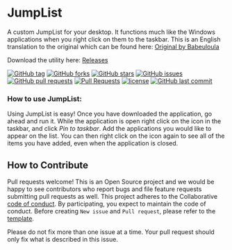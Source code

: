 # JumpList
A custom JumpList for your desktop.  It functions much like the Windows applications when you right click on them to the taskbar.
This is an English translation to the original which can be found here:
[Original by Babeuloula](https://github.com/babeuloula/JumpList/ "Babeuloula JumpList")

Download the utility here: 
[Releases](https://github.com/aaronmaynard/JumpList/releases/ "Download JumpList")

[![GitHub tag](https://img.shields.io/github/tag/aaronmaynard/JumpList.svg)]()
[![GitHub forks](https://img.shields.io/github/forks/aaronmaynard/JumpList.svg)](https://github.com/aaronmaynard/JumpList/network)
[![GitHub stars](https://img.shields.io/github/stars/aaronmaynard/JumpList.svg)](https://github.com/aaronmaynard/JumpList/stargazers)
[![GitHub issues](https://img.shields.io/github/issues/aaronmaynard/JumpList.svg)]()
[![GitHub pull requests](https://img.shields.io/github/issues-pr/aaronmaynard/JumpList.svg)]()
[![Pull Requests](https://img.shields.io/badge/PR-welcome-orange.svg)]()
[![license](https://img.shields.io/github/license/aaronmaynard/JumpList.svg)]()
[![GitHub last commit](https://img.shields.io/github/last-commit/aaronmaynard/JumpList.svg)]()

### How to use JumpList:
Using JumpList is easy!  Once you have downloaded the application, go ahead and run it.  While the application is open right click on the icon in the taskbar, and click <i>Pin to taskbar</i>.  Add the applications you would like to appear on the list.  You can then right click on the icon again to see all of the items you have added, even when the application is closed.

## How to Contribute
Pull requests welcome!
This is an Open Source project and we would be happy to see contributors who report bugs and file feature requests submitting pull requests as well. This project adheres to the Collaborative [code of conduct](https://github.com/aaronmaynard/JumpList/blob/master/.github/CODE_OF_CONDUCT.md). By participating, you expect to maintain the code of conduct. Before creating `New issue` and `Pull request`, please refer to the [template](https://github.com/aaronmaynard/JumpList/blob/master/.github).

Please do not fix more than one issue at a time. Your pull request should only fix what is described in this issue.
